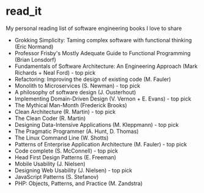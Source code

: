 # read_it
My personal reading list of software engineering books I love to share

- Grokking Simplicity: Taming complex software with functional thinking (Eric Normand)
- Professor Frisby's Mostly Adequate Guide to Functional Programming (Brian Lonsdorf)
- Fundamentals of Software Architecture: An Engineering Approach (Mark Richards + Neal Ford) - top pick
- Refactoring: Improving the design of existing code (M. Fauler)
- Monolith to Microservices (S. Newman) - top pick
- A philosophy of software design (J. Ousterhout)
- Implementing Domain-Driven Design (V. Vernon +  E. Evans) - top pick
- The Mythical Man-Month (Frederick Brooks)
- Clean Architecture (R. Martin) - top pick
- The Clean Coder (R. Martin)
- Designing Data-Intensive Applications (M. Kleppmann) - top pick
- The Pragmatic Programmer  (A. Hunt, D. Thomas)
- The Linux Command Line (W. Shotts)
- Patterns of Enterprise Application Architecture (M. Fauler) - top pick
- Code complete (S. McConnell) - top pick
- Head First Design Patterns (E. Freeman)
- Mobile Usability (J. Nielsen)
- Designing Web Usability (J. Nielsen) - top pick
- JavaScript Patterns (S. Stefanov)
- PHP: Objects, Patterns, and Practice (M. Zandstra)
